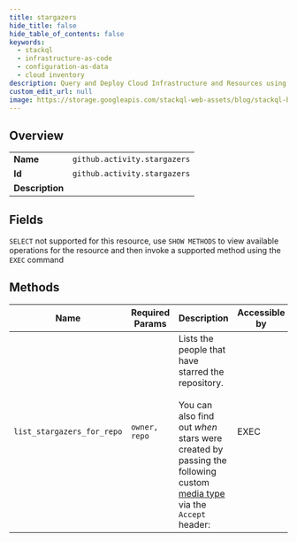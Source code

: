 ```yaml
---
title: stargazers
hide_title: false
hide_table_of_contents: false
keywords:
  - stackql
  - infrastructure-as-code
  - configuration-as-data
  - cloud inventory
description: Query and Deploy Cloud Infrastructure and Resources using SQL
custom_edit_url: null
image: https://storage.googleapis.com/stackql-web-assets/blog/stackql-blog-post-featured-image.png
---
```

  
    

## Overview
<table><tbody>
<tr><td><b>Name</b></td><td><code>github.activity.stargazers</code></td></tr>
<tr><td><b>Id</b></td><td><code>github.activity.stargazers</code></td></tr>
<tr><td><b>Description</b></td><td></td></tr>
</tbody></table>

## Fields
`SELECT` not supported for this resource, use `SHOW METHODS` to view available operations for the resource and then invoke a supported method using the `EXEC` command  
## Methods
| Name | Required Params | Description | Accessible by |
| ---- | --------------- | ----------- | ------------- |
| `list_stargazers_for_repo` | `owner, repo` | Lists the people that have starred the repository.<br /><br />You can also find out _when_ stars were created by passing the following custom [media type](https://docs.github.com/rest/overview/media-types/) via the `Accept` header: | EXEC |

